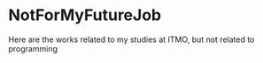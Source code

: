 # NotForMyFutureJob
Here are the works related to my studies at ITMO, but not related to programming
